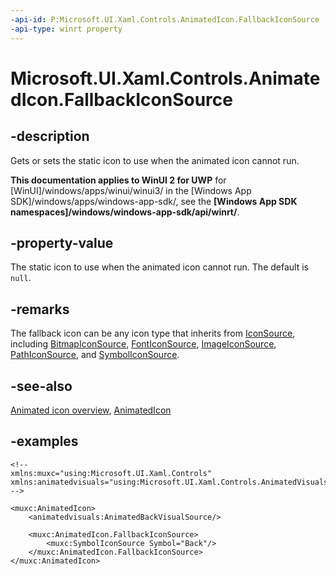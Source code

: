 ```yaml
---
-api-id: P:Microsoft.UI.Xaml.Controls.AnimatedIcon.FallbackIconSource
-api-type: winrt property
---
```


# Microsoft.UI.Xaml.Controls.AnimatedIcon.FallbackIconSource

<!--
public Microsoft.UI.Xaml.Controls.IconSource FallbackIconSource { get; set; }
-->

## -description

Gets or sets the static icon to use when the animated icon cannot run.

**This documentation applies to WinUI 2 for UWP** for [WinUI]/windows/apps/winui/winui3/ in the [Windows App SDK]/windows/apps/windows-app-sdk/, see the **[Windows App SDK namespaces]/windows/windows-app-sdk/api/winrt/**.

## -property-value

The static icon to use when the animated icon cannot run. The default is `null`.

## -remarks

The fallback icon can be any icon type that inherits from [IconSource](iconsource.md), including [BitmapIconSource](bitmapiconsource.md), [FontIconSource](fonticonsource.md), [ImageIconSource](imageiconsource.md), [PathIconSource](pathiconsource.md), and [SymbolIconSource](symboliconsource.md).

## -see-also

[Animated icon overview](/windows/apps/design/controls/animated-icon), [AnimatedIcon](animatedicon.md)

## -examples

```xaml
<!-- 
xmlns:muxc="using:Microsoft.UI.Xaml.Controls"
xmlns:animatedvisuals="using:Microsoft.UI.Xaml.Controls.AnimatedVisuals"
-->

<muxc:AnimatedIcon>
    <animatedvisuals:AnimatedBackVisualSource/>

    <muxc:AnimatedIcon.FallbackIconSource>
        <muxc:SymbolIconSource Symbol="Back"/>
    </muxc:AnimatedIcon.FallbackIconSource>
</muxc:AnimatedIcon>
```
